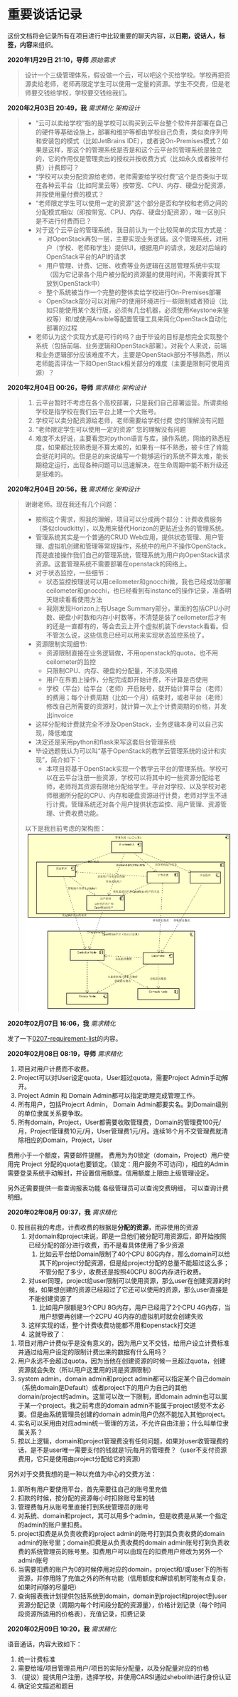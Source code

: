 # 重要谈话记录

这份文档将会记录所有在项目进行中比较重要的聊天内容，以**日期，说话人，标签，内容**来组织。

**2020年1月29日 21:10，导师** *原始需求*

> 设计一个三级管理体系，假设做一个云，可以吧这个买给学校。学校再把资源卖给老师，老师再限定学生可以使用一定量的资源。学生不交费，但是老师要交钱给学校，学校要交钱给我们。

**2020年2月03日 20:49，我** *需求精化* *架构设计*

> 
> - “云可以卖给学校”指的是学校可以购买到云平台整个软件并部署在自己的硬件等基础设施上，部署和维护等都由学校自己负责，类似卖序列号和安装包的模式（比如JetBrains IDE），或者说On-Premises模式？如果是这样，那这个的管理系统是否是和这个云平台的管理系统是独立的，它的作用仅是管理卖出的授权并按收费方式（比如永久或者按年付费）计费即可？
> - “学校可以卖分配资源给老师，老师需要给学校付费”这个是否类似于现在各种云平台（比如阿里云等）按带宽、CPU、内存、硬盘分配资源，并按使用量付费的模式？
> - “老师限定学生可以使用一定的资源”这个部分是否和学校和老师之间的分配模式相似（即按带宽、CPU、内存、硬盘分配资源），唯一区别只是不进行付费而已？
> - 对于这个云平台的管理系统，我目前认为一个比较简单的实现方式是：
>    - 对OpenStack再包一层，主要实现业务逻辑。这个管理系统，对用户（学校、老师和学生）提供UI，根据用户的请求，发起对后端的OpenStack平台的API的请求
>    - 用户管理、计费、记账、收费等业务逻辑在这层管理系统中实现（因为它记录各个用户被分配的资源量的使用时间，不需要将其下放到OpenStack中）
>    - 整个系统被当作一个完整的整体卖给学校进行On-Premises部署
>    - OpenStack部分可以对用户的使用环境进行一些限制或者预设（比如只能使用某个发行版，必须有几台机器，必须使用Keystone来鉴权等）和/或使用Ansible等配置管理工具来简化OpenStack自动化部署的过程
> - 老师认为这个实现方式是可行的吗？由于毕设的目标是想完全实现整个系统（包括前端、业务逻辑和OpenStack部署）。对我个人来说，前端和业务逻辑部分应该难度不大，主要是OpenStack部分不够熟悉，所以老师能否评估一下和OpenStack相关部分的难度（主要是限制可使用资源）？

**2020年2月04日 00:26，导师** *需求精化* *架构设计*

> 1. 云平台暂时不考虑在各个高校部署，只是我们自己部署运营。所谓卖给学校是指学校在我们云平台上建一个大账号。
> 2. 学校可以卖分配资源给老师，老师需要给学校付费 您的理解没有问题
> 3. “老师限定学生可以使用一定的资源” 您的理解没有问题
> 4. 难度不太好说，主要看您对python语言与库，操作系统，网络的熟悉程度，如果都比较熟悉是不算太难的，如果有一样不熟悉，被卡住了肯能会挺花时间的。但是总的来说编写一个能够运行的系统不算太难，能长期稳定运行，出现各种问题可以迅速解决，在生命周期中能不断升级还是挺难的。


**2020年2月04日 20:56，我** *需求精化* *架构设计*

> 谢谢老师。现在我还有几个问题：
> -	按照这个需求，照我的理解，项目可以分成两个部分：计费收费服务（类似cloudkitty），以及用来替代Horizon的更贴近业务的管理系统。
> -	管理系统其实是一个普通的CRUD Web应用，提供状态管理、用户管理、虚拟机创建和管理等常规操作，系统中的用户不操作OpenStack，而是直接操作我们自己的管理系统，管理系统为用户向OpenStack请求资源。这套管理系统不需要部署在openstack的网络上。
> -	对于状态监控，一些细节：
>   - 状态监控按理说可以用ceilometer和gnocchi做，我也已经成功部署ceilometer和gnocchi，也已经看到有instance的操作记录，准备明天继续看看使用方法
>   - 我刚发现Horizon上有Usage Summary部分，里面的包括CPU小时数、硬盘小时数和内存小时数等，不清楚是装了ceilometer后才有的还是一直都有的，等会去云上开个虚拟机装下devstack看看。但不管怎么说，这些信息已经可以用来实现状态监控系统了。
> -	资源限制实现细节:
>   - 资源限制直接在业务逻辑做，不用openstack的quota，也不用ceilometer的监控
>   - 只限制CPU、内存、硬盘的分配量，不涉及网络
>   - 用户在界面上操作，分配完成即开始计费，不计算是否使用
>   - 学校（平台）给平台（老师）开启账号，就开始计算平台（老师）的费用；每个计费周期（比如一个月）结束时，或者平台（老师）修改自己所需要的资源时，就计算一次上个计费周期的价格，并发出invoice
> - 这样分配和计费就完全不涉及OpenStack，业务逻辑本身可以自己实现，降低难度
> -	决定还是采用python和flask来写这套后台管理系统
> -	毕设选题我认为可以叫“基于OpenStack的教学云管理系统的设计和实现”，简介如下：
>   -	本项目将基于OpenStack实现一个教学云平台的管理系统。学校可以在云平台注册一些资源，学校可以将其中的一些资源分配给老师，老师将其资源有限地分配给学生。平台对学校、以及学校对老师根据所分配的CPU、内存和硬盘资源进行计费，老师对学生不进行计费。管理系统还对各个用户提供状态监控、用户管理、资源管理、计费收费功能。
>
> 以下是我目前考虑的架构图：
> ![](pics/0204-architecture.png)

**2020年02月07日 16:06，我** *需求精化*

发了一下[0207-requirement-list](requirements/0207-requirement-list.md)的内容。

**2020年02月08日 08:19，导师** *需求精化*

1. 项目对用户计费而不收费。
2. Project可以对User设定quota，User超过quota，需要Project Admin手动解开。
3. Project Admin 和 Domain Admin都可以指定助理完成管理工作。
4. 所有用户，包括Projecrt Admin， Domain Admin都要实名。到Domain级别的单位隶属关系要争取。
5. 所有domain，Project，User都需要收取管理费，Domain的管理费100元/月，Project管理费10元/月，User管理费1元/月。连续18个月不交管理费就清除相应的Domain，Project，User

费用小于一个额度，需要邮件提醒。
费用为为0锁定（domain，Project）用户使用完 Project 分配的quota也要锁定。（锁定：用户服务不可访问），相应的Admin需要登录系统手动解封，并设置信用额度。信用额度上限由上级管理设定。

另外还需要提供一些查询报表功能
各级管理员可以查询交费明细，
可以查询计费明细。

**2020年02年08月 09:37，我** *需求精化*

0. 按目前我的考虑，计费收费的根据是**分配的资源**，而非使用的资源
   1. 对domain和project来说，即是一旦他们被分配可用资源后，即开始按照已经分配的部分进行收费，而不是看具体使用了多少资源
      1. 比如云平台给Domain限制了40个CPU 80G内存，那么domain可以给其下的project分配资源，但是给project分配的总量不能超过这么多；不管分配了多少，收费还是按照40CPU 80G内存进行收费。
   2. 对user同理，project给user限制可以使用资源，那么user在创建资源的时候，如果想创建的资源已经超过了它还可以使用的资源，那么user直接是不能创建资源了
      1. 比如用户限额是3个CPU 8G内存，用户已经用了2个CPU 4G内存，当用户想要再创建一个2CPU 4G内存的虚拟机时就会创建失败
   3. 这样实现的话，整个计费收费功能都不用和openstack打交道
   4. 这就导致了：
1. 项目对用户计费似乎是没有意义的，因为用户又不交钱，给用户设立计费标准并通过给用户设定的限制计费出来的数据有什么用吗？
2. 用户永远不会超过quota，因为当他在创建资源的时候一旦超过quota，创建资源就会失败（所以用户这里用的词是资源限制）
3. system admin，domain admin和project admin都可以指定某个自己domain（系统domain是Default）或者project下的用户为自己的其他domain/project的admin。这里可以改一下限制，即domain admin也可以属于某一个project。我之前考虑的domain admin不能属于project感觉不太必要。但是由系统管理员创建的domain admin用户仍然不能加入其他project。
4. 实名可以采用由对应admin统一管理的方法，不允许自由注册；什么叫单位隶属关系？
5. 按以上逻辑，domain和project管理费没有任何问题，如果对user收管理费的话，是不是user唯一需要支付的钱就是1元每月的管理费？（user不支付资源费用，它只是使用由project分配给它的资源）

另外对于交费我想的是一种以充值为中心的交费方法：

1. 即所有用户要使用平台，首先需要往自己的账号里充值
2. 扣款的时候，按分配的资源每小时扣除账号里的钱
3. 管理费每月从账号里直接打到系统管理员的账号
4. 对系统、domain和project，其可以用多个admin，但是收费是从某一个指定的admin的账户里扣费。
5. project扣费是从负责收费的project admin的账号打到其负责收费的domain admin的账号里；domain扣费是从负责收费的domain admin账号打到负责收费的系统管理员的账号里。扣费用户可以由现在的扣费用户修改为另外一个admin账号
6. 当需要扣费的账户为0的时候停用对应的domain，project和/或user下的所有资源，并停用除了充值之外的所有功能（信用额度和解锁机制可能有点复杂，如果时间够的尽量吧）
7. 查询报表我计划提供包括系统到domain，domain到project和project到user资源分配记录（周期内每个时间段分配的资源量），价格计划记录（每个时间段资源所适用的价格表），充值记录，扣费记录

**2020年02月09日 10:20，我** *需求精化*

语音通话，内容大致如下：

1. 统一计费标准
2. 需要给域/项目管理员用户/项目的实际分配量，以及分配量对应的价格
3. （提议）提供用户注册，选择学校，并使用CARSI通过shebolith进行身份认证
4. 确定论文描述和题目